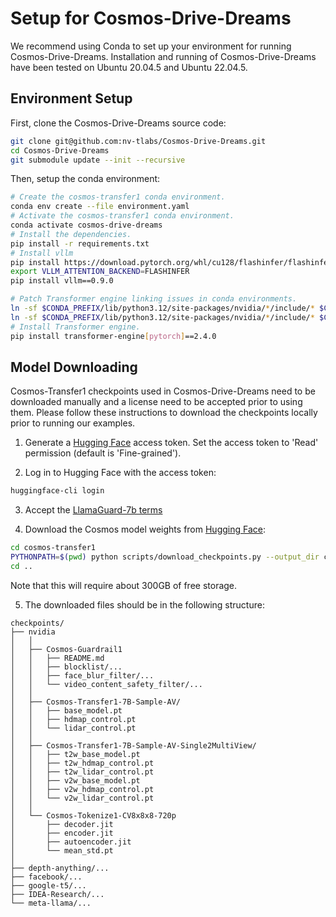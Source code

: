 # Setup for Cosmos-Drive-Dreams
We recommend using Conda to set up your environment for running Cosmos-Drive-Dreams. Installation and running of Cosmos-Drive-Dreams have been tested on Ubuntu 20.04.5 and Ubuntu 22.04.5.

## Environment Setup
First, clone the Cosmos-Drive-Dreams source code:
```bash
git clone git@github.com:nv-tlabs/Cosmos-Drive-Dreams.git
cd Cosmos-Drive-Dreams
git submodule update --init --recursive
```

Then, setup the conda environment:
```bash
# Create the cosmos-transfer1 conda environment.
conda env create --file environment.yaml
# Activate the cosmos-transfer1 conda environment.
conda activate cosmos-drive-dreams
# Install the dependencies.
pip install -r requirements.txt
# Install vllm
pip install https://download.pytorch.org/whl/cu128/flashinfer/flashinfer_python-0.2.5%2Bcu128torch2.7-cp38-abi3-linux_x86_64.whl
export VLLM_ATTENTION_BACKEND=FLASHINFER
pip install vllm==0.9.0

# Patch Transformer engine linking issues in conda environments.
ln -sf $CONDA_PREFIX/lib/python3.12/site-packages/nvidia/*/include/* $CONDA_PREFIX/include/
ln -sf $CONDA_PREFIX/lib/python3.12/site-packages/nvidia/*/include/* $CONDA_PREFIX/include/python3.12
# Install Transformer engine.
pip install transformer-engine[pytorch]==2.4.0
```

## Model Downloading
Cosmos-Transfer1 checkpoints used in Cosmos-Drive-Dreams need to be downloaded manually and a license need to be accepted prior to using them. Please follow these instructions to download the checkpoints locally prior to running our examples. 

1. Generate a [Hugging Face](https://huggingface.co/settings/tokens) access token. Set the access token to 'Read' permission (default is 'Fine-grained').

2. Log in to Hugging Face with the access token:

```bash
huggingface-cli login
```

3. Accept the [LlamaGuard-7b terms](https://huggingface.co/meta-llama/LlamaGuard-7b)

4. Download the Cosmos model weights from [Hugging Face](https://huggingface.co/collections/nvidia/cosmos-transfer1-67c9d328196453be6e568d3e):

```bash
cd cosmos-transfer1
PYTHONPATH=$(pwd) python scripts/download_checkpoints.py --output_dir checkpoints/ --model 7b_av
cd ..
```

Note that this will require about 300GB of free storage. 

5. The downloaded files should be in the following structure:

```
checkpoints/
├── nvidia
│   │
│   ├── Cosmos-Guardrail1
│   │   ├── README.md
│   │   ├── blocklist/...
│   │   ├── face_blur_filter/...
│   │   └── video_content_safety_filter/...
│   │
│   ├── Cosmos-Transfer1-7B-Sample-AV/
│   │   ├── base_model.pt
│   │   ├── hdmap_control.pt
│   │   └── lidar_control.pt
│   │
│   ├── Cosmos-Transfer1-7B-Sample-AV-Single2MultiView/
│   │   ├── t2w_base_model.pt
│   │   ├── t2w_hdmap_control.pt
│   │   ├── t2w_lidar_control.pt
│   │   ├── v2w_base_model.pt
│   │   ├── v2w_hdmap_control.pt
│   │   └── v2w_lidar_control.pt
│   │
│   └── Cosmos-Tokenize1-CV8x8x8-720p
│       ├── decoder.jit
│       ├── encoder.jit
│       ├── autoencoder.jit
│       └── mean_std.pt
│
├── depth-anything/...
├── facebook/...
├── google-t5/...
├── IDEA-Research/...
└── meta-llama/...
```